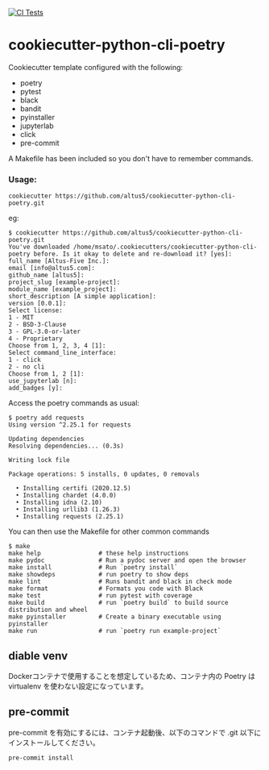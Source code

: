 [![CI Tests](https://github.com/altus5/cookiecutter-python-cli-poetry/actions/workflows/ci-tests.yml/badge.svg)](https://github.com/altus5/cookiecutter-python-cli-poetry/actions/workflows/ci-tests.yml)


# cookiecutter-python-cli-poetry
Cookiecutter template configured with the following:

- poetry
- pytest
- black
- bandit
- pyinstaller
- jupyterlab
- click
- pre-commit

A Makefile has been included so you don't have to remember commands.

### Usage:

    cookiecutter https://github.com/altus5/cookiecutter-python-cli-poetry.git

eg:

    $ cookiecutter https://github.com/altus5/cookiecutter-python-cli-poetry.git
    You've downloaded /home/msato/.cookiecutters/cookiecutter-python-cli-poetry before. Is it okay to delete and re-download it? [yes]:
    full_name [Altus-Five Inc.]:
    email [info@altus5.com]:
    github_name [altus5]:
    project_slug [example-project]:
    module_name [example_project]:
    short_description [A simple application]:
    version [0.0.1]:
    Select license:
    1 - MIT
    2 - BSD-3-Clause
    3 - GPL-3.0-or-later
    4 - Proprietary
    Choose from 1, 2, 3, 4 [1]:
    Select command_line_interface:
    1 - click
    2 - no cli
    Choose from 1, 2 [1]:
    use_jupyterlab [n]:
    add_badges [y]:


Access the poetry commands as usual:

    $ poetry add requests
    Using version ^2.25.1 for requests

    Updating dependencies
    Resolving dependencies... (0.3s)

    Writing lock file

    Package operations: 5 installs, 0 updates, 0 removals

      • Installing certifi (2020.12.5)
      • Installing chardet (4.0.0)
      • Installing idna (2.10)
      • Installing urllib3 (1.26.3)
      • Installing requests (2.25.1)


You can then use the Makefile for other common commands

    $ make
    make help                # these help instructions
    make pydoc               # Run a pydoc server and open the browser
    make install             # Run `poetry install`
    make showdeps            # run poetry to show deps
    make lint                # Runs bandit and black in check mode
    make format              # Formats you code with Black
    make test                # run pytest with coverage
    make build               # run `poetry build` to build source distribution and wheel
    make pyinstaller         # Create a binary executable using pyinstaller
    make run                 # run `poetry run example-project`

## diable venv

Dockerコンテナで使用することを想定しているため、コンテナ内の Poetry は virtualenv を使わない設定になっています。

## pre-commit

pre-commit を有効にするには、コンテナ起動後、以下のコマンドで .git 以下にインストールしてください。

```bash
pre-commit install
```
